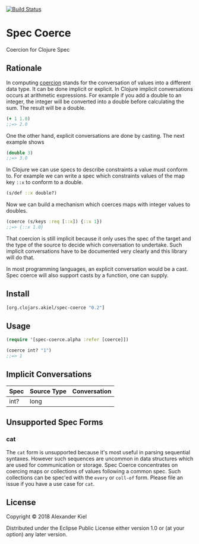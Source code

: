 [![Build Status](https://travis-ci.org/alexanderkiel/spec-coerce.svg?branch=master)](https://travis-ci.org/alexanderkiel/spec-coerce)

# Spec Coerce

Coercion for Clojure Spec

## Rationale

In computing [coercion][1] stands for the conversation of values into a different data type. It can be done implicit or explicit. In Clojure implicit conversations occurs at arithmetic expressions. For example if you add a double to an integer, the integer will be converted into a double before calculating the sum. The result will be a double.

```clojure
(+ 1 1.0)
;;=> 2.0
```

One the other hand, explicit conversations are done by casting. The next example shows

```clojure
(double 3)
;;=> 3.0
```



In Clojure we can use specs to describe constraints a value must conform to. For example we can write a spec which constraints values of the map key `::x` to conform to a double.

```clojure
(s/def ::x double?)
``` 

Now we can build a mechanism which coerces maps with integer values to doubles.

```clojure
(coerce (s/keys :req [::x]) {::x 1})
;;=> {::x 1.0}
```

That coercion is still implicit because it only uses the spec of the target and the type of the source to decide which conversation to undertake. Such implicit conversations have to be documented very clearly and this library will do that.

In most programming languages, an explicit conversation would be a cast. Spec coerce will also support casts by a function, one can supply.

## Install

```clojure
[org.clojars.akiel/spec-coerce "0.2"]
```

## Usage

```clojure
(require '[spec-coerce.alpha :refer [coerce]])

(coerce int? "1")
;;=> 1
```

## Implicit Conversations

| Spec | Source Type | Conversation
|------|-------------|-------------
| int? | long 

## Unsupported Spec Forms

### cat

The `cat` form is unsupported because it's most useful in parsing sequential syntaxes. However such sequences are uncommon in data structures which are used for communication or storage. Spec Coerce concentrates on coercing maps or collections of values following a common spec. Such collections can be spec'ed with the `every` or `coll-of` form. Please file an issue if you have a use case for `cat`.

## License

Copyright © 2018 Alexander Kiel

Distributed under the Eclipse Public License either version 1.0 or (at
your option) any later version.

[1]: <https://en.wikipedia.org/wiki/Type_conversion>
